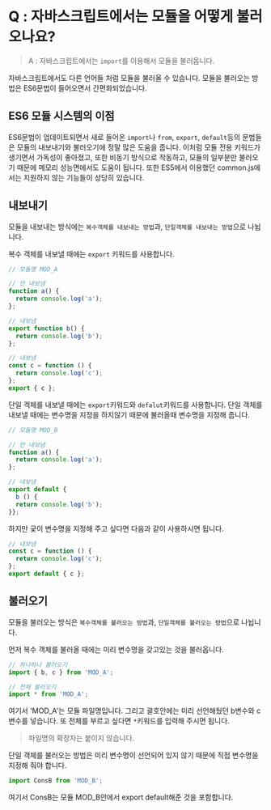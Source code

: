 # Q : 자바스크립트에서는 모듈을 어떻게 불러오나요?

> A : 자바스크립트에서는 `import`를 이용해서 모듈을 불러옵니다.

자바스크립트에서도 다른 언어들 처럼 모듈을 불러올 수 있습니다. 모듈을 불러오는 방법은 ES6문법이 들어오면서 간편화되었습니다.

## ES6 모듈 시스템의 이점
ES6문법이 업데이트되면서 새로 들어온 `import`나 `from`, `export`, `default`등의 문법들은 모듈의 내보내기와 불러오기에 정말 많은 도움을 줍니다. 이처럼 모듈 전용 키워드가 생기면서 가독성이 좋아졌고, 또한 비동기 방식으로 작동하고, 모듈의 일부분만 불러오기 때문에 메모리 성능면에서도 도움이 됩니다. 또한 ES5에서 이용했던 common.js에서는 지원하지 않는 기능들이 상당히 있습니다.

## 내보내기 
모듈을 내보내는 방식에는 `복수객체를 내보내는 방법`과, `단일객체를 내보내는 방법`으로 나뉩니다. 

복수 객체를 내보낼 때에는 `export` 키워드를 사용합니다.
```javascript
// 모듈명 MOD_A

// 안 내보냄
function a() {
  return console.log('a');
};

// 내보냄
export function b() {
  return console.log('b');
};

// 내보냄
const c = function () {
  return console.log('c');
};
export { c };
```

단일 겍체를 내보낼 때에는 `export`키워드와 `defalut`키워드를 사용합니다. 단일 객체를 내보낼 때에는 변수명을 지정을 하지않기 때문에 불러올때 변수명을 지정해 줍니다.
```javascript
// 모듈명 MOD_B

// 안 내보냄
function a() {
  return console.log('a');
};

// 내보냄
export default {
  b () {
  return console.log('b');
}};
```
하지만 궂이 변수명을 지정해 주고 싶다면 다음과 같이 사용하시면 됩니다.
```javascript
// 내보냄
const c = function () {
  return console.log('c');
};
export default { c };
```

## 불러오기
모듈을 불러오는 방식은 `복수객체를 불러오는 방법`과, `단일객체를 불러오는 방법`으로 나뉩니다. 

먼저 복수 객체를 불러올 때에는 미리 변수명을 갖고있는 것을 불러옵니다.
```javascript
// 하나하나 불러오기
import { b, c } from 'MOD_A';

// 전체 불러오기
import * from 'MOD_A';
```
여기서 'MOD_A'는 모듈 파일명입니다. 그리고 괄호안에는 미리 선언해뒀던 b변수와 c변수를 넣습니다. 또 전체를 부르고 싶다면 `*`키워드를 입력해 주시면 됩니다.

> 파일명의 확장자는 붙이지 않습니다.

단일 객체를 불러오는 방법은 미리 변수명이 선언되어 있지 않기 때문에 직접 변수명을 지정해 줘야 합니다.
```javascript
import ConsB from 'MOD_B';
```
여기서 ConsB는 모듈 MOD_B안에서 export default해준 것을 포함합니다.